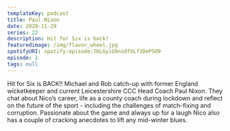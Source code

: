 ```yaml
---
templateKey: podcast
title: Paul Nixon
date: 2020-11-29
series: 22
description: Hit for Six is back!
featuredimage: /img/flavor_wheel.jpg
spotifyURI: spotify:episode:7bLGyiG9nsdfXLf3DeP5O9
episode: 1
tags: null
---
```

Hit for Six is BACK!! Michael and Rob catch-up with former England wicketkeeper and current Leicestershire CCC Head Coach Paul Nixon. They chat about Nico’s career, life as a county coach during lockdown and reflect on the future of the sport - including the challenges of match-fixing and corruption. Passionate about the game and always up for a laugh Nico also has a couple of cracking anecdotes to lift any mid-winter blues.